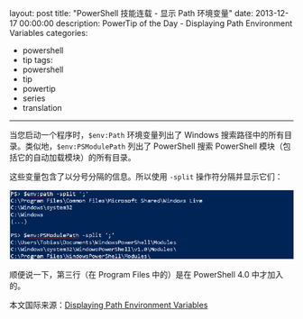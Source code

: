 ﻿layout: post
title: "PowerShell 技能连载 - 显示 Path 环境变量"
date: 2013-12-17 00:00:00
description: PowerTip of the Day - Displaying Path Environment Variables
categories:
- powershell
- tip
tags:
- powershell
- tip
- powertip
- series
- translation
---
当您启动一个程序时，`$env:Path` 环境变量列出了 Windows 搜索路径中的所有目录。类似地，`$env:PSModulePath` 列出了 PowerShell 搜索 PowerShell 模块（包括它的自动加载模块）的所有目录。

这些变量包含了以分号分隔的信息。所以使用 `-split` 操作符分隔并显示它们：

![](/img/2013-12-17-displaying-path-environment-variables-001.png)

顺便说一下，第三行（在 Program Files 中的）是在 PowerShell 4.0 中才加入的。

<!--more-->
本文国际来源：[Displaying Path Environment Variables](http://community.idera.com/powershell/powertips/b/tips/posts/displaying-path-environment-variables)
